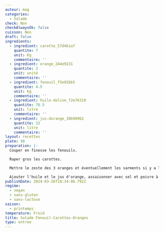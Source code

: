 ```yaml
---
auteur: mag
categories:
  - Salade
check: Non
checkAlwaysOk: false
cuisson: Non
draft: false
ingredients:
  - ingredient: carotte_57d4b1a7
    quantite: 7
    unit: Kg
    commentaire: ''
  - ingredient: orange_244e9231
    quantite: 3
    unit: unité
    commentaire: ''
  - ingredient: fenouil_f5e92bb5
    quantite: 4.5
    unit: Kg
    commentaire: ''
  - ingredient: huile-dolive_f2e76310
    quantite: 76.5
    unit: litre
    commentaire: ''
  - ingredient: jus-dorange_38b98962
    quantite: 32
    unit: litre
    commentaire: ''
layout: recettes
plate: 50
preparation: |-
  Couper en finesse les fenouils.

  Raper gros les carottes.

  Mettre le zeste des 3 oranges et éventuellement les sarments si y a la motive.

  Ajouter l'huile et le jus d'orange, assaisonner avec sel et poivre à convenance .
publishDate: 2024-03-26T18:34:06.792Z
regime:
  - vegan
  - sans-gluten
  - sans-lactose
saison:
  - printemps
temperature: Froid
title: Salade Fenouil-Carottes-Oranges
type: entree
---
```

